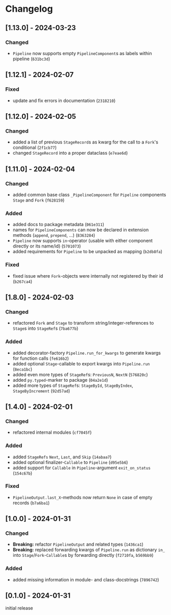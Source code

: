 # Changelog

## [1.13.0] - 2024-03-23

### Changed

- `Pipeline` now supports empty `PipelineComponent`s as labels within pipeline (`631bc3d`)

## [1.12.1] - 2024-02-07

### Fixed

- update and fix errors in documentation (`2318210`)

## [1.12.0] - 2024-02-05

### Changed

- added a list of previous `StageRecord`s as kwarg for the call to a `Fork`'s conditional (`2f1cb77`)
- changed `StageRecord` into a proper dataclass (`e7eae6d`)

## [1.11.0] - 2024-02-04

### Changed

- added common base class `_PipelineComponent` for `Pipeline` components `Stage` and `Fork` (`f628159`)

### Added

- added docs to package metadata (`061e311`)
- names for `PipelineComponents` can now be declared in extension methods (`append`, `prepend`, ...) (`8363284`)
- `Pipeline` now supports `in`-operator (usable with either component directly or its name/id) (`5701073`)
- added requirements for `Pipeline` to be unpacked as mapping (`b2db8fa`)

### Fixed

- fixed issue where `Fork`-objects were internally not registered by their id (`b267ca4`)

## [1.8.0] - 2024-02-03

### Changed

- refactored `Fork` and `Stage` to transform string/integer-references to `Stage`s into `StageRef`s (`7ba677b`)

### Added

- added decorator-factory `Pipeline.run_for_kwargs` to generate kwargs for function calls (`fe616b2`)
- added optional `Stage`-callable to export kwargs into `Pipeline.run` (`8eca1bc`)
- added even more types of `StageRef`s: `PreviousN`, `NextN` (`576820c`)
- added `py.typed`-marker to package (`04a2e1d`)
- added more types of `StageRef`s: `StageById`, `StageByIndex`, `StageByIncrement` (`92d57ad`)

## [1.4.0] - 2024-02-01

### Changed

- refactored internal modules (`cf7045f`)

### Added

- added `StageRefs` `Next`, `Last`, and `Skip` (`14abaa7`)
- added optional finalizer-`Callable` to `Pipeline` (`d95e5b6`)
- added support for `Callable` in `Pipeline`-argument `exit_on_status` (`154c67b`)

### Fixed

- `PipelineOutput.last_X`-methods now return `None` in case of empty records (`b7a6ba1`)

## [1.0.0] - 2024-01-31

### Changed

- **Breaking:** refactor `PipelineOutput` and related types (`1436ca1`)
- **Breaking:** replaced forwarding kwargs of `Pipeline.run` as dictionary `in_` into `Stage`/`Fork`-`Callable`s by forwarding directly (`f2710fa`, `b569bb9`)

### Added

- added missing information in module- and class-docstrings (`7896742`)

## [0.1.0] - 2024-01-31

initial release

